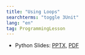 ```yaml
---
title: "Using Loops"
searchterms: "toggle 3Unit"
lang: "en"
tag: ProgrammingLesson
---
```

 <ul>
 <li class="ng-binding">Python Slides:
 <a href="PyProgrammingLessons/Loops.pptx">PPTX</a>,
 <a href="PyProgrammingLessons/Loops.pdf">PDF</a>
 </li>
 </ul>
